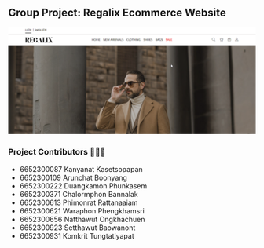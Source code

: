 ##   Group Project: Regalix Ecommerce Website

![img.png](img.png)

### Project Contributors 🧑🏻‍🔧
-   6652300087 Kanyanat Kasetsopapan 
- 6652300109 Arunchat Boonyang 
- 6652300222 Duangkamon Phunkasem 
- 6652300371 Chalormphon Bannalak 
- 6652300613 Phimonrat Rattanaaiam 
- 6652300621 Waraphon Phengkhamsri 
- 6652300656 Natthawut Ongkhachuen 
- 6652300923 Setthawut Baowanont 
- 6652300931 Komkrit Tungtatiyapat